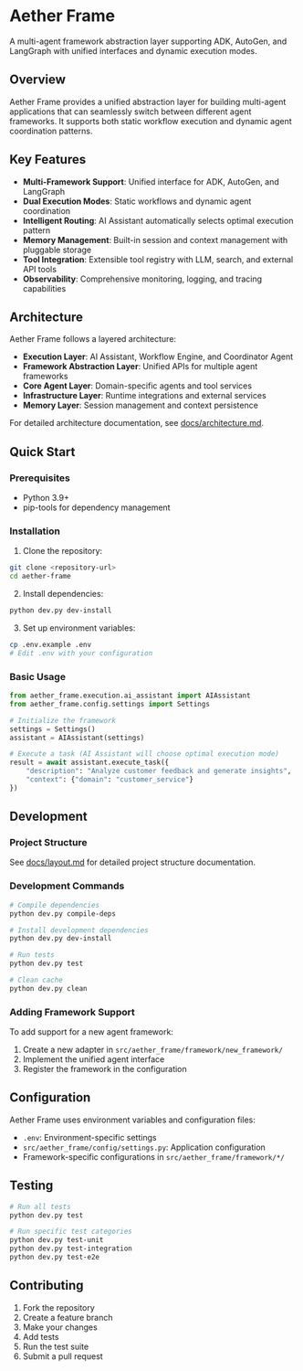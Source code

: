 # Aether Frame

A multi-agent framework abstraction layer supporting ADK, AutoGen, and LangGraph with unified interfaces and dynamic execution modes.

## Overview

Aether Frame provides a unified abstraction layer for building multi-agent applications that can seamlessly switch between different agent frameworks. It supports both static workflow execution and dynamic agent coordination patterns.

## Key Features

- **Multi-Framework Support**: Unified interface for ADK, AutoGen, and LangGraph
- **Dual Execution Modes**: Static workflows and dynamic agent coordination
- **Intelligent Routing**: AI Assistant automatically selects optimal execution pattern
- **Memory Management**: Built-in session and context management with pluggable storage
- **Tool Integration**: Extensible tool registry with LLM, search, and external API tools
- **Observability**: Comprehensive monitoring, logging, and tracing capabilities

## Architecture

Aether Frame follows a layered architecture:

- **Execution Layer**: AI Assistant, Workflow Engine, and Coordinator Agent
- **Framework Abstraction Layer**: Unified APIs for multiple agent frameworks
- **Core Agent Layer**: Domain-specific agents and tool services
- **Infrastructure Layer**: Runtime integrations and external services
- **Memory Layer**: Session management and context persistence

For detailed architecture documentation, see [docs/architecture.md](docs/architecture.md).

## Quick Start

### Prerequisites

- Python 3.9+
- pip-tools for dependency management

### Installation

1. Clone the repository:
```bash
git clone <repository-url>
cd aether-frame
```

2. Install dependencies:
```bash
python dev.py dev-install
```

3. Set up environment variables:
```bash
cp .env.example .env
# Edit .env with your configuration
```

### Basic Usage

```python
from aether_frame.execution.ai_assistant import AIAssistant
from aether_frame.config.settings import Settings

# Initialize the framework
settings = Settings()
assistant = AIAssistant(settings)

# Execute a task (AI Assistant will choose optimal execution mode)
result = await assistant.execute_task({
    "description": "Analyze customer feedback and generate insights",
    "context": {"domain": "customer_service"}
})
```

## Development

### Project Structure

See [docs/layout.md](docs/layout.md) for detailed project structure documentation.

### Development Commands

```bash
# Compile dependencies
python dev.py compile-deps

# Install development dependencies
python dev.py dev-install

# Run tests
python dev.py test

# Clean cache
python dev.py clean
```

### Adding Framework Support

To add support for a new agent framework:

1. Create a new adapter in `src/aether_frame/framework/new_framework/`
2. Implement the unified agent interface
3. Register the framework in the configuration

## Configuration

Aether Frame uses environment variables and configuration files:

- `.env`: Environment-specific settings
- `src/aether_frame/config/settings.py`: Application configuration
- Framework-specific configurations in `src/aether_frame/framework/*/`

## Testing

```bash
# Run all tests
python dev.py test

# Run specific test categories
python dev.py test-unit
python dev.py test-integration
python dev.py test-e2e
```

## Contributing

1. Fork the repository
2. Create a feature branch
3. Make your changes
4. Add tests
5. Run the test suite
6. Submit a pull request